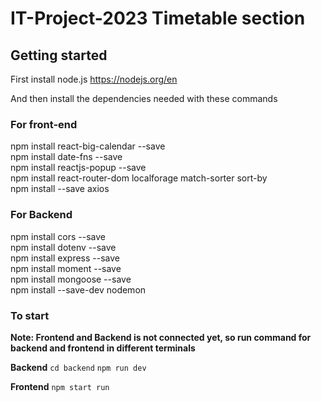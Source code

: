 # IT-Project-2023 Timetable section

## Getting started

First install node.js
https://nodejs.org/en

And then install the dependencies needed with these commands
### For front-end
npm install react-big-calendar --save  
npm install date-fns --save  
npm install reactjs-popup --save  
npm install react-router-dom localforage match-sorter sort-by  
npm install --save axios

### For Backend
npm install cors --save  
npm install dotenv --save  
npm install express --save  
npm install moment --save  
npm install mongoose --save  
npm install --save-dev nodemon  

### To start 
**Note: Frontend and Backend is not connected yet, so run command for backend and frontend in different terminals**

**Backend**
`cd backend`
`npm run dev`

**Frontend**
`npm start run`
